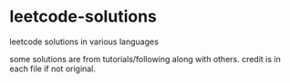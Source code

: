 # leetcode-solutions
leetcode solutions in various languages

some solutions are from tutorials/following along with others. credit is in each file if not original.
